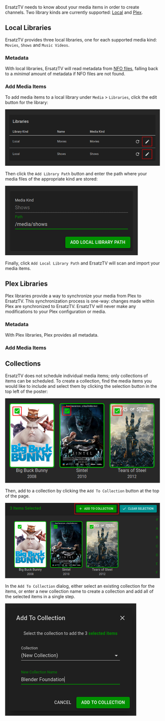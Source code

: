 ﻿ErsatzTV needs to know about your media items in order to create channels.
Two library kinds are currently supported: [Local](#local-libraries) and [Plex](#plex-libraries).

## Local Libraries

ErsatzTV provides three local libraries, one for each supported media kind: `Movies`, `Shows` and `Music Videos`.

### Metadata

With local libraries, ErsatzTV will read metadata from [NFO files](https://kodi.wiki/view/NFO_files), falling back to a *minimal* amount of metadata if NFO files are not found.

### Add Media Items

To add media items to a local library under `Media` > `Libraries`, click the edit button for the library:

![Libraries Edit Icon](../images/libraries-edit-icon.png)

Then click the `Add Library Path` button and enter the path where your media files of the appropriate kind are stored:

![Add Local Library Path](../images/shows-add-local-library-path.png)

Finally, click `Add Local Library Path` and ErsatzTV will scan and import your media items.

## Plex Libraries

Plex libraries provide a way to synchronize your media from Plex to ErsatzTV.
This synchronization process is one-way: changes made within Plex are synchronized to ErsatzTV.
ErsatzTV will never make any modifications to your Plex configuration or media.

### Metadata

With Plex libraries, Plex provides all metadata.

### Add Media Items

## Collections

ErsatzTV does not schedule individual media items; only collections of items can be scheduled.
To create a collection, find the media items you would like to include and select them by clicking the selection button in the top left of the poster:

![Poster Selection Button](../images/poster-selection-button.png)

Then, add to a collection by clicking the `Add To Collection` button at the top of the page.

![Add Selection To Collection](../images/add-selection-to-collection.png)

In the `Add To Collection` dialog, either select an existing collection for the items, or enter a new collection name to create a collection and add all of the selected items in a single step.

![Add To Collection Dialog](../images/add-to-collection-dialog.png)
